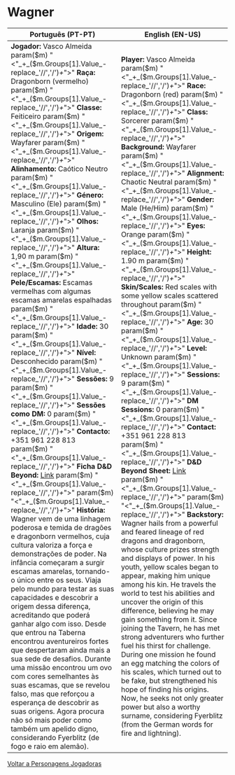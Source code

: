 # Wagner

| Português (PT-PT)                                                                                                                                                                                                                                                                                                                                                                                                                                                                                                                                                                                                                                                                                                                                                                                                                                                                                                                                                                                                                                                                                                                                                                                                                                                                                    | English (EN-US)                                                                                                                                                                                                                                                                                                                                                                                                                                                                                                                                                                                                                                                                                                                                                                                                                                                                                                                                                                                                                                                                                                                                                                                                                                                       |
| ---------------------------------------------------------------------------------------------------------------------------------------------------------------------------------------------------------------------------------------------------------------------------------------------------------------------------------------------------------------------------------------------------------------------------------------------------------------------------------------------------------------------------------------------------------------------------------------------------------------------------------------------------------------------------------------------------------------------------------------------------------------------------------------------------------------------------------------------------------------------------------------------------------------------------------------------------------------------------------------------------------------------------------------------------------------------------------------------------------------------------------------------------------------------------------------------------------------------------------------------------------------------------------------------------- | --------------------------------------------------------------------------------------------------------------------------------------------------------------------------------------------------------------------------------------------------------------------------------------------------------------------------------------------------------------------------------------------------------------------------------------------------------------------------------------------------------------------------------------------------------------------------------------------------------------------------------------------------------------------------------------------------------------------------------------------------------------------------------------------------------------------------------------------------------------------------------------------------------------------------------------------------------------------------------------------------------------------------------------------------------------------------------------------------------------------------------------------------------------------------------------------------------------------------------------------------------------------- |
| **Jogador:** Vasco Almeida param($m) "<"_+_($m.Groups[1].Value_-replace_'//','/')_+_">" **Raça:** Dragonborn (vermelho) param($m) "<"_+_($m.Groups[1].Value_-replace_'//','/')_+_">" **Classe:** Feiticeiro param($m) "<"_+_($m.Groups[1].Value_-replace_'//','/')_+_">" **Origem:** Wayfarer param($m) "<"_+_($m.Groups[1].Value_-replace_'//','/')_+_">" **Alinhamento:** Caótico Neutro param($m) "<"_+_($m.Groups[1].Value_-replace_'//','/')_+_">" **Género:** Masculino (Ele) param($m) "<"_+_($m.Groups[1].Value_-replace_'//','/')_+_">" **Olhos:** Laranja param($m) "<"_+_($m.Groups[1].Value_-replace_'//','/')_+_">" **Altura:** 1,90 m param($m) "<"_+_($m.Groups[1].Value_-replace_'//','/')_+_">" **Pele/Escamas:** Escamas vermelhas com algumas escamas amarelas espalhadas param($m) "<"_+_($m.Groups[1].Value_-replace_'//','/')_+_">" **Idade:** 30 param($m) "<"_+_($m.Groups[1].Value_-replace_'//','/')_+_">" **Nível:** Desconhecido param($m) "<"_+_($m.Groups[1].Value_-replace_'//','/')_+_">" **Sessões:** 9 param($m) "<"_+_($m.Groups[1].Value_-replace_'//','/')_+_">" **Sessões como DM:** 0 param($m) "<"_+_($m.Groups[1].Value_-replace_'//','/')_+_">" **Contacto:** +351 961 228 813 param($m) "<"_+_($m.Groups[1].Value_-replace_'//','/')_+_">" **Ficha D&D Beyond:** [Link](https://www.dndbeyond.com/characters/140233506) param($m) "<"_+_($m.Groups[1].Value_-replace_'//','/')_+_">"  param($m) "<"_+_($m.Groups[1].Value_-replace_'//','/')_+_">" **História:** Wagner vem de uma linhagem poderosa e temida de dragões e dragonborn vermelhos, cuja cultura valoriza a força e demonstrações de poder. Na infância começaram a surgir escamas amarelas, tornando-o único entre os seus. Viaja pelo mundo para testar as suas capacidades e descobrir a origem dessa diferença, acreditando que poderá ganhar algo com isso. Desde que entrou na Taberna encontrou aventureiros fortes que despertaram ainda mais a sua sede de desafios. Durante uma missão encontrou um ovo com cores semelhantes às suas escamas, que se revelou falso, mas que reforçou a esperança de descobrir as suas origens. Agora procura não só mais poder como também um apelido digno, considerando Fyerblitz (de fogo e raio em alemão). | **Player:** Vasco Almeida param($m) "<"_+_($m.Groups[1].Value_-replace_'//','/')_+_">" **Race:** Dragonborn (red) param($m) "<"_+_($m.Groups[1].Value_-replace_'//','/')_+_">" **Class:** Sorcerer param($m) "<"_+_($m.Groups[1].Value_-replace_'//','/')_+_">" **Background:** Wayfarer param($m) "<"_+_($m.Groups[1].Value_-replace_'//','/')_+_">" **Alignment:** Chaotic Neutral param($m) "<"_+_($m.Groups[1].Value_-replace_'//','/')_+_">" **Gender:** Male (He/Him) param($m) "<"_+_($m.Groups[1].Value_-replace_'//','/')_+_">" **Eyes:** Orange param($m) "<"_+_($m.Groups[1].Value_-replace_'//','/')_+_">" **Height:** 1.90 m param($m) "<"_+_($m.Groups[1].Value_-replace_'//','/')_+_">" **Skin/Scales:** Red scales with some yellow scales scattered throughout param($m) "<"_+_($m.Groups[1].Value_-replace_'//','/')_+_">" **Age:** 30 param($m) "<"_+_($m.Groups[1].Value_-replace_'//','/')_+_">" **Level:** Unknown param($m) "<"_+_($m.Groups[1].Value_-replace_'//','/')_+_">" **Sessions:** 9 param($m) "<"_+_($m.Groups[1].Value_-replace_'//','/')_+_">" **DM Sessions:** 0 param($m) "<"_+_($m.Groups[1].Value_-replace_'//','/')_+_">" **Contact:** +351 961 228 813 param($m) "<"_+_($m.Groups[1].Value_-replace_'//','/')_+_">" **D&D Beyond Sheet:** [Link](https://www.dndbeyond.com/characters/140233506) param($m) "<"_+_($m.Groups[1].Value_-replace_'//','/')_+_">"  param($m) "<"_+_($m.Groups[1].Value_-replace_'//','/')_+_">" **Backstory:** Wagner hails from a powerful and feared lineage of red dragons and dragonborn, whose culture prizes strength and displays of power. In his youth, yellow scales began to appear, making him unique among his kin. He travels the world to test his abilities and uncover the origin of this difference, believing he may gain something from it. Since joining the Tavern, he has met strong adventurers who further fuel his thirst for challenge. During one mission he found an egg matching the colors of his scales, which turned out to be fake, but strengthened his hope of finding his origins. Now, he seeks not only greater power but also a worthy surname, considering Fyerblitz (from the German words for fire and lightning). |

[ Voltar a Personagens Jogadoras](personagens_jogadoras.md)


























